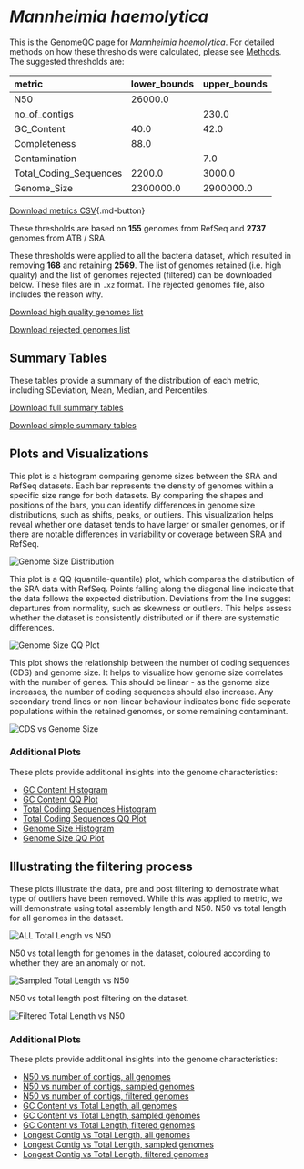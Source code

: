 # *Mannheimia haemolytica*

This is the GenomeQC page for *Mannheimia haemolytica*. For detailed methods on how these thresholds were calculated, please see [Methods](../../methods.md).
The suggested thresholds are: 

| metric                 | lower_bounds   | upper_bounds   |
|:-----------------------|:---------------|:---------------|
| N50                    | 26000.0        |                |
| no_of_contigs          |                | 230.0          |
| GC_Content             | 40.0           | 42.0           |
| Completeness           | 88.0           |                |
| Contamination          |                | 7.0            |
| Total_Coding_Sequences | 2200.0         | 3000.0         |
| Genome_Size            | 2300000.0      | 2900000.0      |

[Download metrics CSV](Mannheimia_haemolytica_metrics.csv){.md-button}


These thresholds are based on **155** genomes from RefSeq and **2737** genomes from ATB / SRA.

These thresholds were applied to all the bacteria dataset, which resulted in removing **168** and retaining **2569**.
The list of genomes retained (i.e. high quality) and the list of genomes rejected (filtered) can be downloaded below. These files are in `.xz` format. The rejected genomes file, also includes the reason why.

[Download high quality genomes list](Mannheimia_haemolytica_high_quality_genomes.csv.xz)


[Download rejected genomes list](Mannheimia_haemolytica_filtered_out_genomes.csv.xz)



## Summary Tables
These tables provide a summary of the distribution of each metric, including SDeviation, Mean, Median, and Percentiles.

[Download full summary tables](summary.csv)

[Download simple summary tables](selected_summary.csv)

## Plots and Visualizations

This plot is a histogram comparing genome sizes between the SRA and RefSeq datasets. Each bar represents the density of genomes within a specific size range for both datasets. By comparing the shapes and positions of the bars, you can identify differences in genome size distributions, such as shifts, peaks, or outliers. This visualization helps reveal whether one dataset tends to have larger or smaller genomes, or if there are notable differences in variability or coverage between SRA and RefSeq.

![Genome Size Distribution](Genome_Size_refseq_histogram_kde.png)

This plot is a QQ (quantile-quantile) plot, which compares the distribution of the SRA data with RefSeq. Points falling along the diagonal line indicate that the data follows the expected distribution. Deviations from the line suggest departures from normality, such as skewness or outliers. This helps assess whether the dataset is consistently distributed or if there are systematic differences.

![Genome Size QQ Plot](Genome_Size_refseq_qqplot.png)

This plot shows the relationship between the number of coding sequences (CDS) and genome size. It helps to visualize how genome size correlates with the number of genes. This should be linear - as the genome size increases, the number of coding sequences should also increase. Any secondary trend lines or non-linear behaviour indicates bone fide seperate populations within the retained genomes, or some remaining contaminant. 

![CDS vs Genome Size](Mannheimia_haemolytica_CDS_vs_Genome_Size.png)

### Additional Plots

These plots provide additional insights into the genome characteristics:

- [GC Content Histogram](GC_Content_refseq_histogram_kde.png)
- [GC Content QQ Plot](GC_Content_refseq_qqplot.png)
- [Total Coding Sequences Histogram](Total_Coding_Sequences_refseq_histogram_kde.png)
- [Total Coding Sequences QQ Plot](Total_Coding_Sequences_refseq_qqplot.png)
- [Genome Size Histogram](Genome_Size_refseq_histogram_kde.png)
- [Genome Size QQ Plot](Genome_Size_refseq_qqplot.png)
## Illustrating the filtering process
These plots illustrate the data, pre and post filtering to demostrate what type of outliers have been removed. While this was applied to metric, we will demonstrate using total assembly length and N50.
N50 vs total length for all genomes in the dataset.

![ALL Total Length vs N50](Mannheimia_haemolytica_all_total_length_N50.png)

N50 vs total length for genomes in the dataset, coloured according to whether they are an anomaly or not.

![Sampled Total Length vs N50](Mannheimia_haemolytica_sample_total_length_N50.png)

N50 vs total length post filtering on the dataset.

![Filtered Total Length vs N50](Mannheimia_haemolytica_filt_total_length_N50.png)

### Additional Plots

These plots provide additional insights into the genome characteristics:

- [N50 vs number of contigs, all genomes](Mannheimia_haemolytica_all_N50_number.png)
- [N50 vs number of contigs, sampled genomes](Mannheimia_haemolytica_sample_N50_number.png)
- [N50 vs number of contigs, filtered genomes](Mannheimia_haemolytica_filt_N50_number.png)
- [GC Content vs Total Length, all genomes](Mannheimia_haemolytica_all_total_length_GC_Content.png)
- [GC Content vs Total Length, sampled genomes](Mannheimia_haemolytica_sample_total_length_GC_Content.png)
- [GC Content vs Total Length, filtered genomes](Mannheimia_haemolytica_filt_total_length_GC_Content.png)
- [Longest Contig vs Total Length, all genomes](Mannheimia_haemolytica_all_total_length_longest.png)
- [Longest Contig vs Total Length, sampled genomes](Mannheimia_haemolytica_sample_total_length_longest.png)
- [Longest Contig vs Total Length, filtered genomes](Mannheimia_haemolytica_filt_total_length_longest.png)

